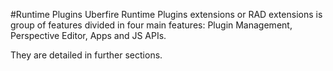 #Runtime Plugins
Uberfire Runtime Plugins extensions or RAD extensions is  group of features divided in four main features: Plugin Management, Perspective Editor, Apps and JS APIs.

They are detailed in further sections.
